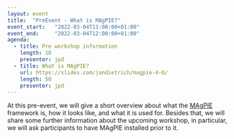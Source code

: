 ```yaml
---
layout: event
title:  "PreEvent - What is MAgPIE?"
event_start:   "2022-03-04T11:00:00+01:00"
event_end:     "2022-03-04T12:00:00+01:00"
agenda:
  - title: Pre workshop information
    length: 10
    presenter: jpd
  - title: What is MAgPIE?
    url: https://slides.com/jandietrich/magpie-4-0/
    length: 50
    presenter: jpd
---
```


At this pre-event, we will give a short overview about what the [MAgPIE](https://github.com/magpiemodel/magpie) framework is, how it looks like, and what it is used for. Besides that, we will share some further information about the upcoming workshop, in particular, we will ask participants to have MAgPIE installed prior to it.
